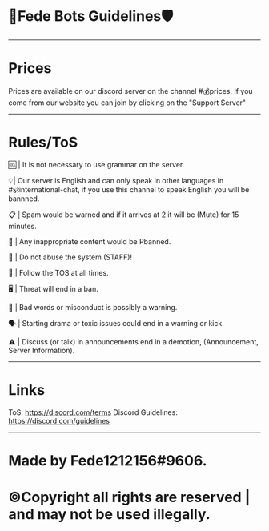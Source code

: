 

#    🤖Fede Bots Guidelines🛡️

_________________________________________________________________________________________________________________________________________________________________________
# Prices

Prices are available on our discord server on the channel #💰prices, If you come from our website you can join by clicking on the "Support Server" 


_________________________________________________________________________________________________________________________________________________________________________
# Rules/ToS
🆒  | It is not necessary to use grammar on the server. 

💡| Our server is English and can only speak in other languages in #🕉️international-chat, if you use this channel to speak English you will be bannned. 

📋 | Spam would be warned and if it arrives at 2 it will be (Mute) for 15 minutes. 

🚨 | Any inappropriate content would be Pbanned. 

📍 | Do not abuse the  system (STAFF)!

📣 | Follow the TOS at all times. 

🖥️ | Threat will end in a ban. 

👀 | Bad words or misconduct  is possibly a warning. 

🗣️ | Starting drama or toxic issues could end in a warning or kick. 

⚠️ | Discuss (or talk) in announcements end in a demotion, (Announcement, Server Information). 

_________________________________________________________________________________________________________________________________________________________________________
# Links
ToS: https://discord.com/terms
Discord Guidelines: https://discord.com/guidelines

_________________________________________________________________________________________________________________________________________________________________________

# Made by Fede1212156#9606. 

# ©Copyright all rights are reserved | and may not be used illegally.


